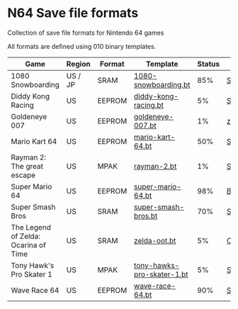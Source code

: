 # N64 Save file formats
Collection of save file formats for Nintendo 64 games

All formats are defined using 010 binary templates.

| Game | Region | Format | Template | Status | Credits |
|------|--------|--------|--------- |--------|---------|
| 1080 Snowboarding | US / JP | SRAM | [1080-snowboarding.bt](../main/1080-snowboarding.bt) | 85% | [Shadow-Link](https://www.shadow-link.nl) |
| Diddy Kong Racing | US | EEPROM | [diddy-kong-racing.bt](../main/diddy-kong-racing.bt) | 5% | [Shadow-Link](https://www.shadow-link.nl) |
| Goldeneye 007 | US | EEPROM | [goldeneye-007.bt](../main/goldeneye-007.bt) | 1% | [zeroKilo](https://github.com/zeroKilo/GE64SaveEditorWV/) |
| Mario Kart 64 | US | EEPROM | [mario-kart-64.bt](../main/mario-kart-64.bt) | 50% | [Shadow-Link](https://www.shadow-link.nl) |
| Rayman 2: The great escape | US | MPAK | [rayman-2.bt](../main/rayman-2.bt) | 1% | [Shadow-Link](https://www.shadow-link.nl) |
| Super Mario 64 | US | EEPROM | [super-mario-64.bt](../main/super-mario-64.bt) | 98% | [Bryc](http://bryc.github.io/sm64eep/) |
| Super Smash Bros | US | SRAM | [super-smash-bros.bt](../main/super-smash-bros.bt) | 70% | [Shadow-Link](https://www.shadow-link.nl) |
| The Legend of Zelda: Ocarina of Time | US | SRAM | [zelda-oot.bt](../main/zelda-oot.bt) | 5% | [CloudModding](https://wiki.cloudmodding.com/oot/Save_Format) |
| Tony Hawk's Pro Skater 1 | US | MPAK | [tony-hawks-pro-skater-1.bt](../main/tony-hawks-pro-skater-1.bt) | 5% | [Shadow-Link](https://www.shadow-link.nl) |
| Wave Race 64 | US | EEPROM | [wave-race-64.bt](../main/wave-race-64.bt) | 90% | [Shadow-Link](https://www.shadow-link.nl) |

